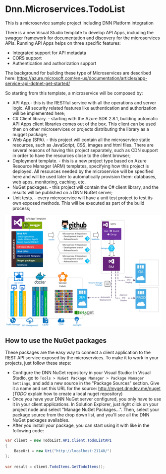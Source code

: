 # Dnn.Microservices.TodoList
This is a microservice sample project including DNN Platform integration

There is a new Visual Studio template to develop API Apps, including the swagger framework for documentation and discovery for the microservices APIs. Running API Apps helps on three specific features:
* Integrated support for API metadata
* CORS support
* Authentication and authorization support

The background for building these type of Microservices are described here: https://azure.microsoft.com/en-us/documentation/articles/app-service-api-dotnet-get-started/

So starting from this template, a microservice will be composed by:
* API App.- this is the RESTful service with all the operations and server logic. All security related features like authentication and authorization will be implemented here;
* C# Client library. - starting with the Azure SDK 2.8.1, building automatic API Apps client libraries comes out of the box. This client can be used then on other microservices or projects distributing the library as a nugget package;
* Web App (SPA). - this project will contain all the microservice static resources, such as JavaScript, CSS, images and html files. There are several reasons of having this project separately, such as CDN support in order to have the resources close to the client browser;
* Deployment template. - this is a new project type based on Azure Resource Manager (ARM) templates, specifying how this project is deployed. All resources needed by the microservice will be specified here and will be used later to automatically provision them: databases, web apps, monitoring, caching, etc. 
* NuGet packages. - this project will contain the C# client library, and the results will be published on a DNN NuGet server;
* Unit tests. - every microservice will have a unit test project to test its own exposed methods. This will be executed as part of the build process;

![alt text](MicroservicesArchitecture.png "Microservices Architecture")

## How to use the NuGet packages ##
These packages are the easy way to connect a client application to the REST API service exposed by the microservices.
To make it to work in your projects, just follow these steps:
* Configure the DNN NuGet repository in your Visual Studio: In Visual Studio, go to `Tools > NuGet Package Manager > Package Manager Settings`, and add a new source in the "Package Sources" section. Give it a name and set this URL for the source: http://myget.dnndev.me/nuget (*TODO* explain how to create a local nuget repository)
* Once you have your DNN NuGet server configured, you only have to use it in your client applications. In Solution Explorer, just right click on your project node and select "Manage NuGet Packages...". Then, select your package source from the drop down list, and you'll see all the DNN NuGet packages availables.
* After you install your package, you can start using it with like in the following code:
```C#
var client = new TodoList.API.Client.TodoListAPI
{
    BaseUri = new Uri("http://localhost:21140/")
};

var result = client.TodoItems.GetTodoItems();
```

